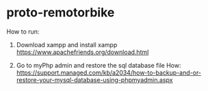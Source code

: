 # proto-remotorbike

How to run:
1. Download xampp and install xampp
  https://www.apachefriends.org/download.html

2. Go to myPhp admin and restore the sql database file
How: https://support.managed.com/kb/a2034/how-to-backup-and-or-restore-your-mysql-database-using-phpmyadmin.aspx

